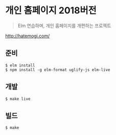 # 개인 홈페이지 2018버전

> Elm 연습하며, 개인 홈페이지를 개편하는 프로젝트

<http://hatemogi.com/>

## 준비

    $ elm install
    $ npm install -g elm-format uglify-js elm-live

## 개발

    $ make live

## 빌드

    $ make
